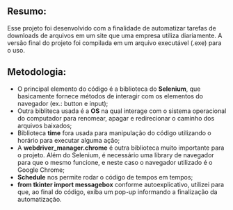 ## Resumo: 
Esse projeto foi desenvolvido com a finalidade de automatizar tarefas de downloads de arquivos em um site que uma empresa utiliza diariamente. A versão final do projeto foi compilada em um arquivo executável (.exe) para o uso.

## Metodologia:
- O principal elemento do código é a biblioteca do **Selenium**, que basicamente fornece métodos de interagir com os elementos do navegador (ex.: button e input);
- Outra bibliteca usada é a **OS** na qual interage com o sistema operacional do computador para renomear, apagar e redirecionar o caminho dos arquivos baixados;
- Biblioteca **time** fora usada para manipulação do código utilizando o horário para executar alguma ação;
- A **webdriver_manager.chrome** é outra biblioteca muito importante para o projeto. Além do Selenium, é necessário uma library de navegador para que o mesmo funcione, e neste caso o navegador utilizado é o Google Chrome;
- **Schedule** nos permite rodar o código de tempos em tempos;
- **from tkinter import messagebox** conforme autoexplicativo, utilizei para que, ao final do código, exiba um pop-up informando a finalização da automatização.
